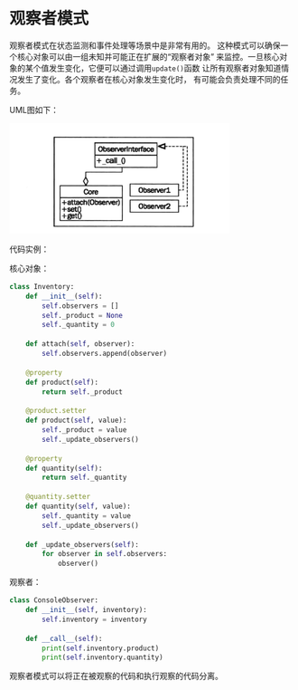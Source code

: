 # 观察者模式

观察者模式在状态监测和事件处理等场景中是非常有用的。
这种模式可以确保一个核心对象可以由一组未知并可能正在扩展的“观察者对象”
来监控。一旦核心对象的某个值发生变化，它便可以通过调用`update()`函数
让所有观察者对象知道情况发生了变化。各个观察者在核心对象发生变化时，
有可能会负责处理不同的任务。

UML图如下：

![观察者模式](./imags/观察者模式.PNG)

代码实例：

核心对象：

```python
class Inventory:
    def __init__(self):
        self.observers = []
        self._product = None
        self._quantity = 0

    def attach(self, observer):
        self.observers.append(observer)

    @property
    def product(self):
        return self._product

    @product.setter
    def product(self, value):
        self._product = value
        self._update_observers()

    @property
    def quantity(self):
        return self._quantity

    @quantity.setter
    def quantity(self, value):
        self._quantity = value
        self._update_observers()

    def _update_observers(self):
        for observer in self.observers:
            observer()

```

观察者：

```python
class ConsoleObserver:
    def __init__(self, inventory):
        self.inventory = inventory

    def __call__(self):
        print(self.inventory.product)
        print(self.inventory.quantity)
```

观察者模式可以将正在被观察的代码和执行观察的代码分离。